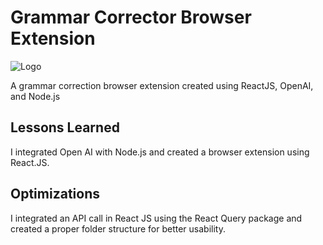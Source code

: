 # Grammar Corrector Browser Extension

![Logo](https://i.postimg.cc/Thv3K9h6/banner.png)

A grammar correction browser extension created using ReactJS, OpenAI, and Node.js

## Lessons Learned

I integrated Open AI with Node.js and created a browser extension using React.JS.

## Optimizations

I integrated an API call in React JS using the React Query package and created a proper folder structure for better usability.

